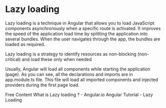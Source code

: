 # Lazy loading

Lazy loading is a technique in Angular that allows you to load JavaScript components asynchronously when a specific route is activated. It improves the speed of the application load time by splitting the application into several bundles. When the user navigates through the app, the bundles are loaded as required.

Lazy loading is a strategy to identify resources as non-blocking (non-critical) and load these only when needed

Usually, Angular will load all components while starting the application (page). As you can see, all the declarations and imports are in app.module.ts file. This file will load all imported components and injected providers during the first page load.

<ResourceGroupTitle>Free Content</ResourceGroupTitle>
<BadgeLink colorScheme='yellow' badgeText='Read' href='https://angular.io/guide/lazy-loading-ngmodules'>What is Lazy loading ? - Angular.io </BadgeLink>
<BadgeLink badgeText='Watch' href='https://www.youtube.com/watch?v=JjIQq9lh-Bw'>Angular Tutorial - Lazy Loading</BadgeLink>
